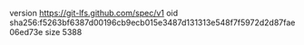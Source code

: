 version https://git-lfs.github.com/spec/v1
oid sha256:f5263bf6387d00196cb9ecb015e3487d131313e548f7f5972d2d87fae06ed73e
size 5388
